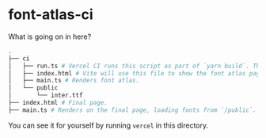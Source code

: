 # font-atlas-ci

What is going on in here?

```bash
.
├── ci
│   ├── run.ts # Vercel CI runs this script as part of `yarn build`. The script runs puppeteer and Vite, loads `ci` page and downloads font files to `/public`.
│   ├── index.html # Vite will use this file to show the font atlas page.
│   ├── main.ts # Renders font atlas.
│   └── public
│       └── inter.ttf
├── index.html # Final page.
├── main.ts # Renders on the final page, loading fonts from `/public`.
```

You can see it for yourself by running `vercel` in this directory.
